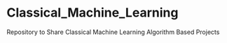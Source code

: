 # Classical_Machine_Learning
 Repository to Share Classical Machine Learning Algorithm Based Projects
